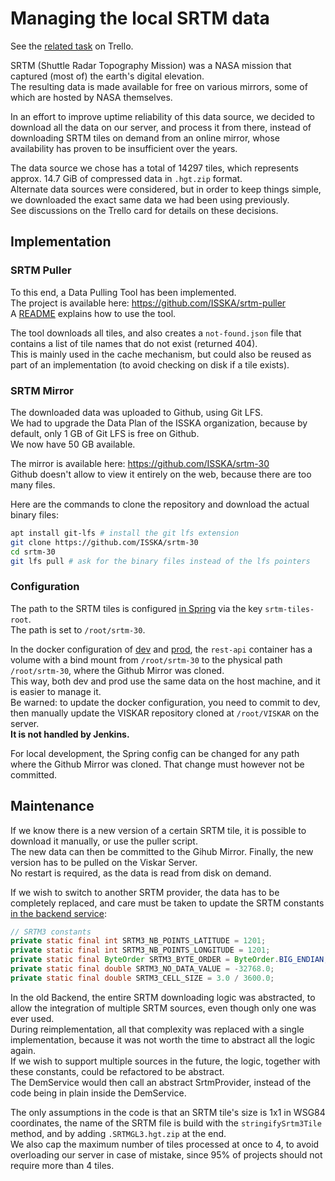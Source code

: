 # Managing the local SRTM data

See the [related task](https://trello.com/c/HIOsp2uM/1581-fetch-srtm-is-broken-again-think-about-downloading-and-storing-tiles-on-our-side) on Trello.

SRTM (Shuttle Radar Topography Mission) was a NASA mission that captured (most of) the earth's digital elevation.  
The resulting data is made available for free on various mirrors, some of which are hosted by NASA themselves.  

In an effort to improve uptime reliability of this data source, we decided to download all the data on our server, and process it from there, instead of downloading SRTM tiles on demand from an online mirror, whose availability has proven to be insufficient over the years.

The data source we chose has a total of 14297 tiles, which represents approx. 14.7 GiB of compressed data in `.hgt.zip` format.  
Alternate data sources were considered, but in order to keep things simple, we downloaded the exact same data we had been using previously.  
See discussions on the Trello card for details on these decisions.

## Implementation

### SRTM Puller

To this end, a Data Pulling Tool has been implemented.  
The project is available here: https://github.com/ISSKA/srtm-puller  
A [README](https://github.com/ISSKA/srtm-puller/blob/master/README.md) explains how to use the tool.

The tool downloads all tiles, and also creates a `not-found.json` file that contains a list of tile names that do not exist (returned 404).  
This is mainly used in the cache mechanism, but could also be reused as part of an implementation (to avoid checking on disk if a tile exists).

### SRTM Mirror

The downloaded data was uploaded to Github, using Git LFS.  
We had to upgrade the Data Plan of the ISSKA organization, because by default, only 1 GB of Git LFS is free on Github.  
We now have 50 GB available.

The mirror is available here: https://github.com/ISSKA/srtm-30  
Github doesn't allow to view it entirely on the web, because there are too many files.

Here are the commands to clone the repository and download the actual binary files:

```bash
apt install git-lfs # install the git lfs extension
git clone https://github.com/ISSKA/srtm-30
cd srtm-30
git lfs pull # ask for the binary files instead of the lfs pointers
```

### Configuration

The path to the SRTM tiles is configured [in Spring](https://github.com/ISSKA/VISKAR/blob/develop/src/server/spring-restAPI/src/main/resources/application.yml) via the key `srtm-tiles-root`.  
The path is set to `/root/srtm-30`.  

In the docker configuration of [dev](https://github.com/ISSKA/VISKAR/blob/develop/src/docker/dev.docker-compose.yaml) and [prod](https://github.com/ISSKA/VISKAR/blob/develop/src/docker/prod.docker-compose.yaml), the `rest-api` container has a volume with a bind mount from `/root/srtm-30` to the physical path `/root/srtm-30`, where the Github Mirror was cloned.  
This way, both dev and prod use the same data on the host machine, and it is easier to manage it.  
Be warned: to update the docker configuration, you need to commit to dev, then manually update the VISKAR repository cloned at `/root/VISKAR` on the server.  
**It is not handled by Jenkins.**

For local development, the Spring config can be changed for any path where the Github Mirror was cloned. That change must however not be committed.

## Maintenance

If we know there is a new version of a certain SRTM tile, it is possible to download it manually, or use the puller script.  
The new data can then be committed to the Gihub Mirror. Finally, the new version has to be pulled on the Viskar Server.  
No restart is required, as the data is read from disk on demand.

If we wish to switch to another SRTM provider, the data has to be completely replaced, and care must be taken to update the SRTM constants [in the backend service](https://github.com/ISSKA/VISKAR/blob/develop/src/server/spring-restAPI/src/main/java/ch/isska/viskar/spring/service/jooq/DemService.java):

```java
// SRTM3 constants
private static final int SRTM3_NB_POINTS_LATITUDE = 1201;
private static final int SRTM3_NB_POINTS_LONGITUDE = 1201;
private static final ByteOrder SRTM3_BYTE_ORDER = ByteOrder.BIG_ENDIAN;
private static final double SRTM3_NO_DATA_VALUE = -32768.0;
private static final double SRTM3_CELL_SIZE = 3.0 / 3600.0;
```

In the old Backend, the entire SRTM downloading logic was abstracted, to allow the integration of multiple SRTM sources, even though only one was ever used.  
During reimplementation, all that complexity was replaced with a single implementation, because it was not worth the time to abstract all the logic again.  
If we wish to support multiple sources in the future, the logic, together with these constants, could be refactored to be abstract.  
The DemService would then call an abstract SrtmProvider, instead of the code being in plain inside the DemService.

The only assumptions in the code is that an SRTM tile's size is 1x1 in WSG84 coordinates, the name of the SRTM file is build with the `stringifySrtm3Tile` method, and by adding `.SRTMGL3.hgt.zip` at the end.  
We also cap the maximum number of tiles processed at once to 4, to avoid overloading our server in case of mistake, since 95% of projects should not require more than 4 tiles.
